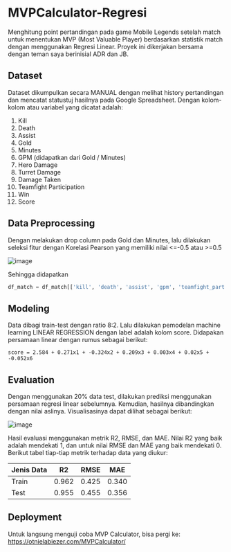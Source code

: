 # MVPCalculator-Regresi
Menghitung point pertandingan pada game Mobile Legends setelah match untuk menentukan MVP (Most Valuable Player) berdasarkan statistik match dengan menggunakan Regresi Linear. Proyek ini dikerjakan bersama dengan teman saya berinisial ADR dan JB.

## Dataset
Dataset dikumpulkan secara MANUAL dengan melihat history pertandingan dan mencatat statustuj hasilnya pada Google Spreadsheet. Dengan kolom-kolom atau variabel yang dicatat adalah:

1. Kill
2. Death
3. Assist
4. Gold
5. Minutes
6. GPM (didapatkan dari Gold / Minutes)
7. Hero Damage
8. Turret Damage
9. Damage Taken
10. Teamfight Participation
11. Win
12. Score

## Data Preprocessing
Dengan melakukan drop column pada Gold dan Minutes, lalu dilakukan seleksi fitur dengan Korelasi Pearson yang memiliki nilai <=-0.5 atau >=0.5

![image](https://user-images.githubusercontent.com/57952404/230865009-4dde559a-71b7-489a-a78f-e4b0bd4fa26b.png)

Sehingga didapatkan
```python
df_match = df_match[['kill', 'death', 'assist', 'gpm', 'teamfight_part', 'win', 'score']]
```

## Modeling
Data dibagi train-test dengan ratio 8:2.
Lalu dilakukan pemodelan machine learning LINEAR REGRESSION dengan label adalah kolom score. Didapakan persamaan linear dengan rumus sebagai berikut:

```
score = 2.584 + 0.271x1 + -0.324x2 + 0.209x3 + 0.003x4 + 0.02x5 + -0.052x6
```

## Evaluation
Dengan menggunakan 20% data test, dilakukan prediksi menggunakan persamaan regresi linear sebelumnya. Kemudian, hasilnya dibandingkan dengan nilai aslinya. Visualisasinya dapat dilihat sebagai berikut:

![image](https://user-images.githubusercontent.com/57952404/230865834-1749ca4c-4b7f-4cac-baf4-9913f7745016.png)

Hasil evaluasi menggunakan metrik R2, RMSE, dan MAE. Nilai R2 yang baik adalah mendekati 1, dan untuk nilai RMSE dan MAE yang baik mendekati 0. Berikut tabel tiap-tiap metrik terhadap data yang diukur:

| Jenis Data | R2 | RMSE | MAE |
| -- | -- | -- | -- |
| Train | 0.962 | 0.425 | 0.340 |
| Test | 0.955 | 0.455 | 0.356 |

## Deployment
Untuk langsung menguji coba MVP Calculator, bisa pergi ke: https://otnielabiezer.com/MVPCalculator/
